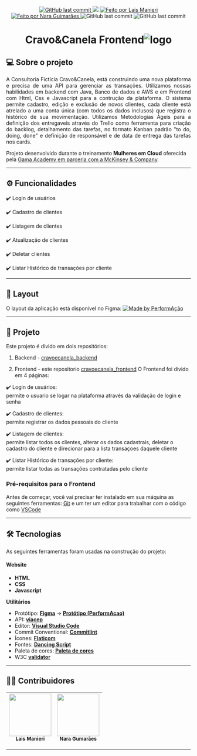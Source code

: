 <p align="center">
      <a href="https://github.com/ViFLara/cravoecanela_frontend/commits/dev">
        <img alt="GitHub last commit" src="https://img.shields.io/badge/last%20commit-%20September%202022-yellow">
      </a>
      <img src="https://img.shields.io/badge/Status-Em%20Desenvolvimento-yellowgreen"/>
      <a href="https://github.com/laismanieri">
        <img alt="Feito por Lais Manieri" src="https://img.shields.io/badge/feito%20por-laismanieri-yellow">
      </a>
       <a href="https://github.com/NaraGuimma">
        <img alt="Feito por Nara Guimarães" src="https://img.shields.io/badge/feito%20por-NaraGuimma-yellow">
      </a>
      <img alt="GitHub last commit" src="https://img.shields.io/badge/release%20date-%20September%202022-yellowgreen">
      <img alt="GitHub last commit" src="https://img.shields.io/badge/project%20-%20Frontend-yellowgreen">
</p>

# <h1 align="center">Cravo&Canela Frontend![logo](https://user-images.githubusercontent.com/82177551/193073860-e17fb5d0-5804-4134-ae93-dc18e95ea7f6.jpg)</h1>



  ## 💻 Sobre o projeto
  
  <p align="justify"> A Consultoria Fictícia Cravo&Canela, está construindo uma nova plataforma e precisa de uma API para gerenciar as transações. Utilizamos nossas habilidades em backend com Java, Banco de dados e AWS e em Frontend com Html, Css e Javascript para a contrução da plataforma. O sistema permite cadastro, edição e exclusão de novos clientes, cada cliente está  atrelado a uma conta única (com todos os dados inclusos) que registra o histórico de sua movimentação.
    Utilizamos Metodologias Ágeis para a definição dos entregaveís através do Trello como ferramenta para criação do backlog, detalhamento das tarefas, no formato Kanban padrão "to do, doing, done" e definição de responsável e de data de entrega das tarefas nos cards.
  
   Projeto desenvolvido durante o treinamento **Mulheres em Cloud** oferecida pela [Gama Academy em parceria com a McKinsey & Company](https://mulheresemcloud.corporate.gama.academy/).</p>
  
  ---

  
  ## ⚙️ Funcionalidades
    
:heavy_check_mark: Login de usuários

:heavy_check_mark: Cadastro de clientes

:heavy_check_mark: Listagem de clientes

:heavy_check_mark: Atualização de clientes

:heavy_check_mark: Deletar clientes

:heavy_check_mark: Listar Histórico de transações por cliente
  
  ---  
  ## 🎨 Layout
  
  O layout da aplicação está disponível no Figma:
  <a href="https://www.figma.com/file/vmf2kgtoL704A2wbphT5mb/PerformAcao?node-id=0%3A1">
    <img alt="Made by PerformAção" src="https://img.shields.io/badge/Acessar%20Layout-Figma-yellow">
  </a>
  
  
  ---
  
  ## 🚀 Projeto
  
  Este projeto é divido em dois repositórios:
 1. Backend - <a href="https://github.com/ViFLara/cravoecanela_backend">cravoecanela_backend</a>
        
 2. Frontend - este repositorio <a href="https://github.com/ViFLara/cravoecanela_backend">cravoecanela_frontend</a>
  O Frontend foi divido em 4 páginas:
  
   :heavy_check_mark: Login de usuários:<br>
        permite o usuario se logar na plataforma através da validação de login e senha

   :heavy_check_mark: Cadastro de clientes:<br> 
        permite registrar os dados pessoais do cliente

   :heavy_check_mark: Listagem de clientes:<br> 
        permite listar todos os clientes, alterar os dados cadastrais, deletar o cadastro do cliente e direcionar para a lista transaçoes daquele cliente
      
   :heavy_check_mark: Listar Histórico de transações por cliente:<br>
        permite listar todas as transações contratadas pelo cliente


 ### Pré-requisitos para o Frontend
  Antes de começar, você vai precisar ter instalado em sua máquina as seguintes ferramentas:
  [Git](https://git-scm.com) e um ter um editor para trabalhar com o código como [VSCode](https://code.visualstudio.com/)
 
 ---
 
## 🛠 Tecnologias
  
  As seguintes ferramentas foram usadas na construção do projeto:
  #### **Website**  
  
  -   **HTML**
  -   **CSS**
  -   **Javascript**
  
  **Utilitários**
  
  -   Protótipo:  **[Figma](https://www.figma.com/)**  →  **[Protótipo (PerformAcao)]([https://www.figma.com/file/1SxgOMojOB2zYT0Mdk28lB/Ecoleta](https://www.figma.com/file/vmf2kgtoL704A2wbphT5mb/PerformAcao?node-id=0%3A1))**
  -   API:  **[viacep](https://viacep.com.br/exemplo/javascript/)** 
  -   Editor:  **[Visual Studio Code](https://code.visualstudio.com/)** 
  -   Commit Conventional:  **[Commitlint](https://github.com/conventional-changelog/commitlint)**
  -   Ícones:  **[Flaticom](https://www.flaticon.com/br/)**
  -   Fontes:  **[Dancing Script](https://fonts.google.com/specimen/Dancing+Script?query=Dancing+Script)**
  -   Paleta de cores: **[Paleta de cores](https://paletadecores.com/)** 
  -   W3C **[validator](https://validator.w3.org/)** 
  
  
---  
## 👨‍💻 Contribuidores

| [<img src="https://avatars.githubusercontent.com/u/82177551?s=96&v=4" width=115><br><sub>Lais Manieri</sub>](https://github.com/laismanieri) |  [<img src="https://avatars.githubusercontent.com/u/60903424?v=4" width=115><br><sub>Nara Gumarães</sub>](https://github.com/NaraGuimma)|
| :---: | :---: |

  ---
  


